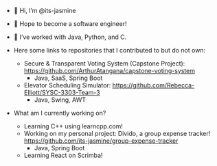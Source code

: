 - 👋 Hi, I’m @its-jasmine
- 👀 Hope to become a software engineer!
- 🌱 I’ve worked with Java, Python, and C.

- Here some links to repositories that I contributed to but do not own:
  - Secure & Transparent Voting System (Capstone Project): https://github.com/ArthurAtangana/capstone-voting-system
    - Java, SaaS, Spring Boot
  - Elevator Scheduling Simulator: https://github.com/Rebecca-Elliott/SYSC-3303-Team-3
    - Java, Swing, AWT
 
    
- What am I currently working on?
  - Learning C++ using learncpp.com!
  - Working on my personal project: Divido, a group expense tracker! https://github.com/its-jasmine/group-expense-tracker
    - Java, Spring Boot
  - Learning React on Scrimba!

<!---
its-jasmine/its-jasmine is a ✨ special ✨ repository because its `README.md` (this file) appears on your GitHub profile.
You can click the Preview link to take a look at your changes.
- 💞️ I’m looking to collaborate on ...

- 📫 How to reach me ...

--->
